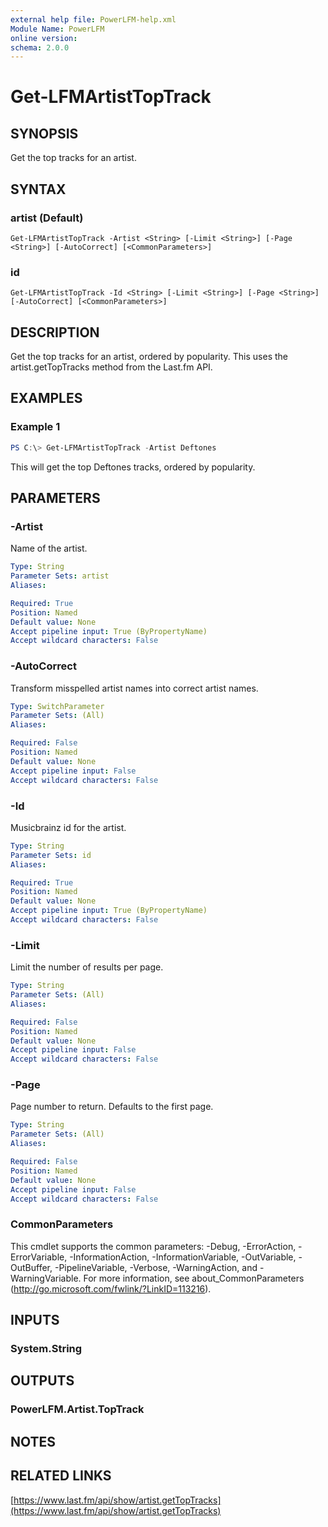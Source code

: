 ```yaml
---
external help file: PowerLFM-help.xml
Module Name: PowerLFM
online version:
schema: 2.0.0
---
```


# Get-LFMArtistTopTrack

## SYNOPSIS
Get the top tracks for an artist.

## SYNTAX

### artist (Default)
```
Get-LFMArtistTopTrack -Artist <String> [-Limit <String>] [-Page <String>] [-AutoCorrect] [<CommonParameters>]
```

### id
```
Get-LFMArtistTopTrack -Id <String> [-Limit <String>] [-Page <String>] [-AutoCorrect] [<CommonParameters>]
```

## DESCRIPTION
Get the top tracks for an artist, ordered by popularity. This uses the artist.getTopTracks method from the Last.fm API.

## EXAMPLES

### Example 1
```powershell
PS C:\> Get-LFMArtistTopTrack -Artist Deftones
```

This will get the top Deftones tracks, ordered by popularity.

## PARAMETERS

### -Artist
Name of the artist.

```yaml
Type: String
Parameter Sets: artist
Aliases:

Required: True
Position: Named
Default value: None
Accept pipeline input: True (ByPropertyName)
Accept wildcard characters: False
```

### -AutoCorrect
Transform misspelled artist names into correct artist names.

```yaml
Type: SwitchParameter
Parameter Sets: (All)
Aliases:

Required: False
Position: Named
Default value: None
Accept pipeline input: False
Accept wildcard characters: False
```

### -Id
Musicbrainz id for the artist.

```yaml
Type: String
Parameter Sets: id
Aliases:

Required: True
Position: Named
Default value: None
Accept pipeline input: True (ByPropertyName)
Accept wildcard characters: False
```

### -Limit
Limit the number of results per page.

```yaml
Type: String
Parameter Sets: (All)
Aliases:

Required: False
Position: Named
Default value: None
Accept pipeline input: False
Accept wildcard characters: False
```

### -Page
Page number to return. Defaults to the first page.

```yaml
Type: String
Parameter Sets: (All)
Aliases:

Required: False
Position: Named
Default value: None
Accept pipeline input: False
Accept wildcard characters: False
```

### CommonParameters
This cmdlet supports the common parameters: -Debug, -ErrorAction, -ErrorVariable, -InformationAction, -InformationVariable, -OutVariable, -OutBuffer, -PipelineVariable, -Verbose, -WarningAction, and -WarningVariable.
For more information, see about_CommonParameters (http://go.microsoft.com/fwlink/?LinkID=113216).

## INPUTS

### System.String

## OUTPUTS

### PowerLFM.Artist.TopTrack

## NOTES

## RELATED LINKS

[https://www.last.fm/api/show/artist.getTopTracks](https://www.last.fm/api/show/artist.getTopTracks)
